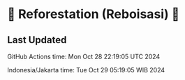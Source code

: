 
# 🌳 Reforestation (Reboisasi) 🌲

## Last Updated

GitHub Actions time: Mon Oct 28 22:19:05 UTC 2024

Indonesia/Jakarta time: Tue Oct 29 05:19:05 WIB 2024
